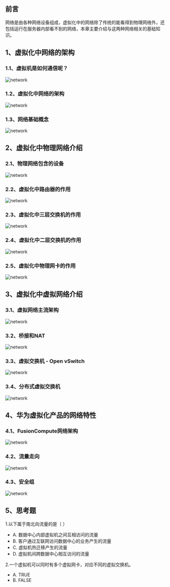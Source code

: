 ## 前言

网络是由各种网络设备组成，虚拟化中的网络除了传统的能看得到物理网络外，还包括运行在服务器内部看不到的网络，本章主要介绍与这两种网络相关的基础知识。

## 1、虚拟化中网络的架构

### 1.1、虚拟机是如何通信呢？

![network](http://images.zsjshao.net/huawei/HCIA-Cloud-Computing/03/01.png)

### 1.2、虚拟化中网络的架构

![network](http://images.zsjshao.net/huawei/HCIA-Cloud-Computing/03/02.png)

### 1.3、网络基础概念

![network](http://images.zsjshao.net/huawei/HCIA-Cloud-Computing/03/03.png)

## 2、虚拟化中物理网络介绍

### 2.1、物理网络包含的设备

![network](http://images.zsjshao.net/huawei/HCIA-Cloud-Computing/03/04.png)

### 2.2、虚拟化中路由器的作用

![network](http://images.zsjshao.net/huawei/HCIA-Cloud-Computing/03/05.png)

### 2.3、虚拟化中三层交换机的作用

![network](http://images.zsjshao.net/huawei/HCIA-Cloud-Computing/03/06.png)

### 2.4、虚拟化中二层交换机的作用

![network](http://images.zsjshao.net/huawei/HCIA-Cloud-Computing/03/07.png)

### 2.5、虚拟化中物理网卡的作用

![network](http://images.zsjshao.net/huawei/HCIA-Cloud-Computing/03/08.png)

## 3、虚拟化中虚拟网络介绍

### 3.1、虚拟网络主流架构

![network](http://images.zsjshao.net/huawei/HCIA-Cloud-Computing/03/09.png)

### 3.2、桥接和NAT

![network](http://images.zsjshao.net/huawei/HCIA-Cloud-Computing/03/10.png)

### 3.3、虚拟交换机 - Open vSwitch

![network](http://images.zsjshao.net/huawei/HCIA-Cloud-Computing/03/11.png)

### 3.4、分布式虚拟交换机

![network](http://images.zsjshao.net/huawei/HCIA-Cloud-Computing/03/12.png)

## 4、华为虚拟化产品的网络特性

### 4.1、FusionCompute网络架构

![network](http://images.zsjshao.net/huawei/HCIA-Cloud-Computing/03/13.png)

### 4.2、流量走向

![network](http://images.zsjshao.net/huawei/HCIA-Cloud-Computing/03/14.png)

### 4.3、安全组

![network](http://images.zsjshao.net/huawei/HCIA-Cloud-Computing/03/15.png)

## 5、思考题

1.以下属于南北向流量的是（ ）

- A. 数据中心内部虚拟机之间互相访问的流量
- B. 客户通过互联网访问数据中心的业务产生的流量
- C. 虚拟机热迁移产生的流量
- D. 虚拟机间跨数据中心相互访问的流量

2.一个虚拟机可以同时有多个虚拟网卡，对应不同的虚拟交换机。

- A. TRUE
- B. FALSE